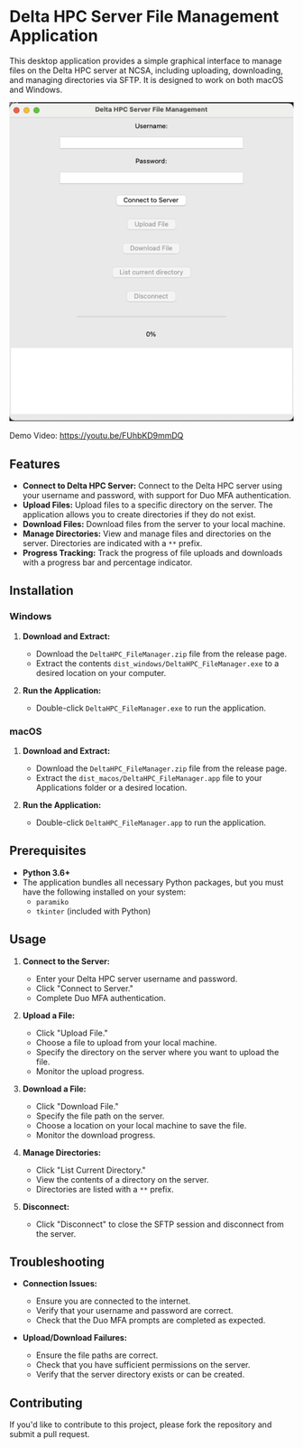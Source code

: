 # Delta HPC Server File Management Application

This desktop application provides a simple graphical interface to manage files on the Delta HPC server at NCSA, including uploading, downloading, and managing directories via SFTP. It is designed to work on both macOS and Windows.

![Screenshot of the Application](sample.png)

Demo Video: https://youtu.be/FUhbKD9mmDQ

## Features

- **Connect to Delta HPC Server:** Connect to the Delta HPC server using your username and password, with support for Duo MFA authentication.
- **Upload Files:** Upload files to a specific directory on the server. The application allows you to create directories if they do not exist.
- **Download Files:** Download files from the server to your local machine.
- **Manage Directories:** View and manage files and directories on the server. Directories are indicated with a `**` prefix.
- **Progress Tracking:** Track the progress of file uploads and downloads with a progress bar and percentage indicator.

## Installation

### Windows

1. **Download and Extract:**
   - Download the `DeltaHPC_FileManager.zip` file from the release page.
   - Extract the contents `dist_windows/DeltaHPC_FileManager.exe` to a desired location on your computer.

2. **Run the Application:**
   - Double-click `DeltaHPC_FileManager.exe` to run the application.

### macOS

1. **Download and Extract:**
   - Download the `DeltaHPC_FileManager.zip` file from the release page.
   - Extract the `dist_macos/DeltaHPC_FileManager.app` file to your Applications folder or a desired location.

2. **Run the Application:**
   - Double-click `DeltaHPC_FileManager.app` to run the application.

## Prerequisites

- **Python 3.6+**
- The application bundles all necessary Python packages, but you must have the following installed on your system:
  - `paramiko`
  - `tkinter` (included with Python)

## Usage

1. **Connect to the Server:**
   - Enter your Delta HPC server username and password.
   - Click "Connect to Server."
   - Complete Duo MFA authentication.

2. **Upload a File:**
   - Click "Upload File."
   - Choose a file to upload from your local machine.
   - Specify the directory on the server where you want to upload the file.
   - Monitor the upload progress.

3. **Download a File:**
   - Click "Download File."
   - Specify the file path on the server.
   - Choose a location on your local machine to save the file.
   - Monitor the download progress.

4. **Manage Directories:**
   - Click "List Current Directory."
   - View the contents of a directory on the server.
   - Directories are listed with a `**` prefix.

5. **Disconnect:**
   - Click "Disconnect" to close the SFTP session and disconnect from the server.

## Troubleshooting

- **Connection Issues:**
  - Ensure you are connected to the internet.
  - Verify that your username and password are correct.
  - Check that the Duo MFA prompts are completed as expected.

- **Upload/Download Failures:**
  - Ensure the file paths are correct.
  - Check that you have sufficient permissions on the server.
  - Verify that the server directory exists or can be created.

## Contributing

If you'd like to contribute to this project, please fork the repository and submit a pull request.